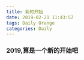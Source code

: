 ```yaml
---
title: 新的开始
date: 2019-02-21 11:43:57
tags: Daily Orange
categories: Daily
---
```



### 2019,算是一个新的开始吧